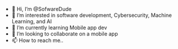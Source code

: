 - 👋 Hi, I’m @SofwareDude
- 👀 I’m interested in software development, Cybersecurity, Machine Learning, and AI
- 🌱 I’m currently learning Mobile app dev
- 💞️ I’m looking to collaborate on a mobile app
- 📫 How to reach me..

<!---
SofwareDude/SofwareDude is a ✨ special ✨ repository because its `README.md` (this file) appears on your GitHub profile.
You can click the Preview link to take a look at your changes.
--->
